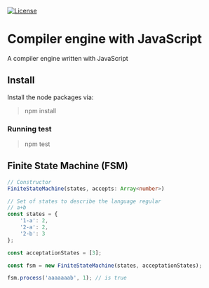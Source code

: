[![License](https://poser.pugx.org/laravel/framework/license.svg)](#)

# Compiler engine with JavaScript

A compiler engine written with JavaScript

## Install

Install the node packages via:

> npm install

### Running test

> npm test

## Finite State Machine (FSM)

```ts
// Constructor
FiniteStateMachine(states, accepts: Array<number>)
```

```js
// Set of states to describe the language regular
// a+b
const states = {
    '1-a': 2,
    '2-a': 2,
    '2-b': 3
};

const acceptationStates = [3];

const fsm = new FiniteStateMachine(states, acceptationStates);

fsm.process('aaaaaaab', 1); // is true
```
